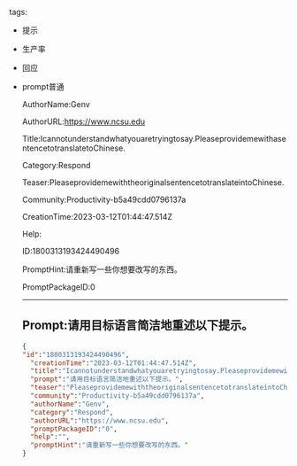   tags: 
- 提示
- 生产率
- 回应
- prompt普通

  AuthorName:Genv

  AuthorURL:https://www.ncsu.edu

  Title:Icannotunderstandwhatyouaretryingtosay.PleaseprovidemewithasentencetotranslatetoChinese.

  Category:Respond

  Teaser:PleaseprovidemewiththeoriginalsentencetotranslateintoChinese.

  Community:Productivity-b5a49cdd0796137a

  CreationTime:2023-03-12T01:44:47.514Z

  Help:

  ID:1800313193424490496

  PromptHint:请重新写一些你想要改写的东西。

  PromptPackageID:0

  ---

  ## Prompt:请用目标语言简洁地重述以下提示。

  ```json
  {
  "id":"1800313193424490496",
    "creationTime":"2023-03-12T01:44:47.514Z",
    "title":"Icannotunderstandwhatyouaretryingtosay.PleaseprovidemewithasentencetotranslatetoChinese.",
    "prompt":"请用目标语言简洁地重述以下提示。",
    "teaser":"PleaseprovidemewiththeoriginalsentencetotranslateintoChinese.",
    "community":"Productivity-b5a49cdd0796137a",
    "authorName":"Genv",
    "category":"Respond",
    "authorURL":"https://www.ncsu.edu",
    "promptPackageID":"0",
    "help":"",
    "promptHint":"请重新写一些你想要改写的东西。"
  }
  ```
